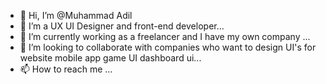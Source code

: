 - 👋 Hi, I’m @Muhammad Adil
- 👀 I’m a UX UI Designer and front-end developer...
- 🌱 I’m currently working as a freelancer and I have my own company ...
- 💞️ I’m looking to collaborate with companies who want to design UI's for website mobile app game UI dashboard ui...
- 📫 How to reach me ...

<!---
MuhammadAdilRiaz/MuhammadAdilRiaz is a ✨ special ✨ repository because its `README.md` (this file) appears on your GitHub profile.
You can click the Preview link to take a look at your changes.
--->
